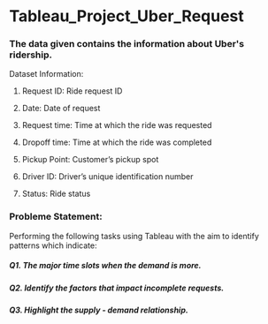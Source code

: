 # Tableau_Project_Uber_Request

### The data given contains the information about Uber's ridership. 

Dataset Information:

1. Request ID: Ride request ID

2. Date: Date of request

3. Request time: Time at which the ride was requested

4. Dropoff time: Time at which the ride was completed

5. Pickup Point: Customer’s pickup spot

6. Driver ID: Driver’s unique identification number

7. Status: Ride status

### Probleme Statement:

Performing the following tasks using Tableau with the aim to identify patterns which indicate:

##### Q1. The major time slots when the demand is more.

##### Q2. Identify the factors that impact incomplete requests.

##### Q3. Highlight the supply - demand relationship.
